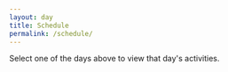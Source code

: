 ```yaml
---
layout: day
title: Schedule
permalink: /schedule/
---
```


Select one of the days above to view that day's activities. 
